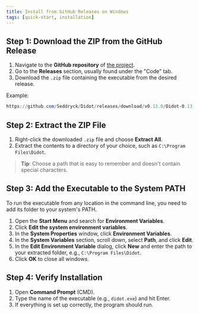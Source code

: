 ```yaml
---
title: Install from GitHub Releases on Windows
tags: [quick-start, installation]
---
```

## Step 1: Download the ZIP from the GitHub Release

1. Navigate to the **GitHub repository** of [the project](https://github.com/Seddryck/Didot).
2. Go to the **Releases** section, usually found under the "Code" tab.
3. Download the `.zip` file containing the executable from the desired release.

Example:

   ```powershell
   https://github.com/Seddryck/Didot/releases/download/v0.13.0/Didot-0.13.0-net7.0-win-x64.zip
   ```

## Step 2: Extract the ZIP File

1. Right-click the downloaded `.zip` file and choose **Extract All**.
2. Extract the contents to a directory of your choice, such as `C:\Program Files\Didot`.

> **Tip**: Choose a path that is easy to remember and doesn't contain special characters.

## Step 3: Add the Executable to the System PATH

To run the executable from any location in the command line, you need to add its folder to your system's PATH.

1. Open the **Start Menu** and search for **Environment Variables**.
2. Click **Edit the system environment variables**.
3. In the **System Properties** window, click **Environment Variables**.
4. In the **System Variables** section, scroll down, select **Path**, and click **Edit**.
5. In the **Edit Environment Variable** dialog, click **New** and enter the path to your extracted folder, e.g., `C:\Program Files\Didot`.
6. Click **OK** to close all windows.

## Step 4: Verify Installation

1. Open **Command Prompt** (CMD).
2. Type the name of the executable (e.g., `didot.exe`) and hit Enter.
3. If everything is set up correctly, the program should run.